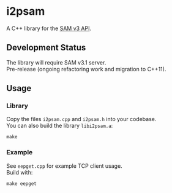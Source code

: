 # i2psam

A C++ library for the [SAM v3 API](https://geti2p.net/en/docs/api/samv3).

## Development Status

The library will require SAM v3.1 server.  
Pre-release (ongoing refactoring work and migration to C++11).

## Usage

### Library

Copy the files `i2psam.cpp` and `i2psam.h` into your codebase.  
You can also build the library `libi2psam.a`:

```
make
```

### Example

See `eepget.cpp` for example TCP client usage.  
Build with:

```
make eepget
```
